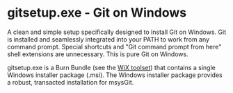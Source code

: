 gitsetup.exe - Git on Windows
========

A clean and simple setup specifically designed to install Git on Windows. Git is installed and seamlessly integrated into your PATH to work from any command prompt. Special shortcuts and "Git command prompt from here" shell extensions are unnecessary. This is pure Git on Windows.

gitsetup.exe is a Burn Bundle (see the [WiX toolset](http://wixtoolset.org/)) that contains a single Windows installer package (.msi). The Windows installer package provides a robust, transacted installation for msysGit.
